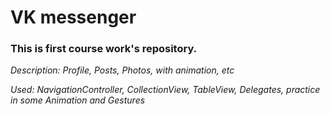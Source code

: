 # VK messenger
### This is first course work's repository.
_Description: Profile, Posts, Photos, with animation, etc_

_Used: NavigationController, CollectionView, TableView, Delegates, practice in some Animation and Gestures_
